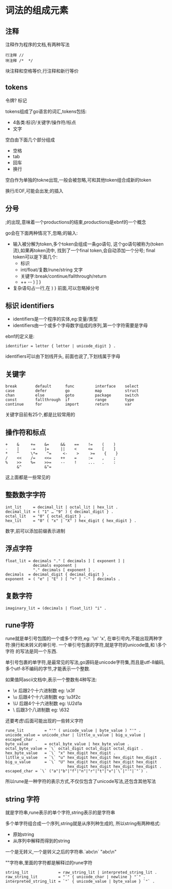 # 词法的组成元素

## 注释

注释作为程序的文档,有两种写法

    行注释 //
    块注释 /*  */

块注释和空格等价,行注释和新行等价

## tokens

令牌? 标记

tokens组成了go语言的词汇,tokens包括:

- 4各类:标识/关键字/操作符/标点
- 文字

空白由下面几个部分组成

- 空格
- tab
- 回车
- 换行

空白作为单独的tokne出现,一般会被忽略,可和其他token组合成新的token

换行/EOF,可能会出发;的插入

## 分号

;的出现,意味着一个productions的结束,productions是ebnf的一个概念

go会在下面两种情况下,忽略;的输入:

- 输入被分解为token,多个token会组成一条go语句,
这个go语句被称为(token流),如果再token流中,
找到了一个final token,会自动添加一个分号;
final token可以是下面几个:
  - 标识
  - int/float/复数/rune/string 文字
  - 关键字:break/continue/fallthrough/return
  - ++ -- ) ] }
- 复杂语句占一行,在 ) } 前面,可以忽略掉分号

## 标识 identifiers

- identifiers是一个程序的实体,eg:变量/类型
- identifiers由一个或多个字母数字组成的序列,第一个字符需要是字母

ebnf的定义是:

    identifier = letter { letter | unicode_digit } .

identifiers可以由下划线开头, 前面也说了,下划线属于字母

## 关键字

    break        default      func         interface    select
    case         defer        go           map          struct
    chan         else         goto         package      switch
    const        fallthrough  if           range        type
    continue     for          import       return       var

关键字目前有25个,都是比较常用的

## 操作符和标点

    +    &     +=    &=     &&    ==    !=    (    )
    -    |     -=    |=     ||    <     <=    [    ]
    *    ^     \*=    ^=     <-    >     >=    {    }
    /    <<    /=    <<=    ++    =     :=    ,    ;
    %    >>    %=    >>=    --    !     ...   .    :
         &^          &^=

这上面都是一些常见的

## 整数数字字符

    int_lit     = decimal_lit | octal_lit | hex_lit .
    decimal_lit = ( "1" … "9" ) { decimal_digit } .
    octal_lit   = "0" { octal_digit } .
    hex_lit     = "0" ( "x" | "X" ) hex_digit { hex_digit } .

数字,前可以添加前缀表示进制

## 浮点字符

    float_lit = decimals "." [ decimals ] [ exponent ] |
                decimals exponent |
                "." decimals [ exponent ] .
    decimals  = decimal_digit { decimal_digit } .
    exponent  = ( "e" | "E" ) [ "+" | "-" ] decimals .

## 复数字符

    imaginary_lit = (decimals | float_lit) "i" .

## rune字符

rune就是单引号包围的一个或多个字符,eg: '\n' 'x',
在单引号内,不能出现两种字符:换行和未转义的单引号.
一个单引号包裹的字符,就是字符的unicode值,和 \多个字符 的写法是同一个东西.

单引号包裹的单字符,是最常见的写法,go源码是unicode字符集,而且是utf-8编码,
多个utf-8不编码的字节,才能表示一个整数.

如果值阿ascii文档中,表示一个整数有4种写法:

- \x 后跟2个十六进制数 eg: \x3f
- \u 后跟4个十六进制数 eg: \u3f2c
- \U 后跟4个十六进制数 eg: \U2d1a
- \  后跟3个八进制数 eg: \632

还要考虑\后面可能出现的一些转义字符

    rune_lit         = "'" ( unicode_value | byte_value ) "'" .
    unicode_value = unicode_char | little_u_value | big_u_value | escaped_char .
    byte_value       = octal_byte_value | hex_byte_value .
    octal_byte_value = `\` octal_digit octal_digit octal_digit .
    hex_byte_value   = `\` "x" hex_digit hex_digit .
    little_u_value   = `\` "u" hex_digit hex_digit hex_digit hex_digit .
    big_u_value      = `\` "U" hex_digit hex_digit hex_digit hex_digit
                               hex_digit hex_digit hex_digit hex_digit .
    escaped_char = `\` ("a"|"b"|"f"|"n"|"r"|"t"|"v"|`\`|"'"|`"`) . 

所以rune是一种字符的表示方式,不仅仅包含了unicode写法,还包含其他写法

## string 字符

就是字符串,rune表示的单个字符,string表示的是字符串

多个单字符组合成一个序列,string就是从序列种生成的,
所以string有两种格式:

- 原始string
- 从序列中解释而得到的string

一个是无转义,一个是转义之后的字符串.\`abc\n\`  "abc\n"

""字符串,里面的字符都是解释过的rune字符

    string_lit             = raw_string_lit | interpreted_string_lit .
    raw_string_lit         = "`" { unicode_char | newline } "`" .
    interpreted_string_lit = `"` { unicode_value | byte_value } `"` .
